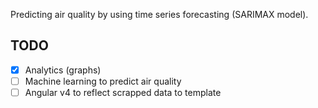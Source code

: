 Predicting air quality by using time series forecasting (SARIMAX model).

## TODO
- [x] Analytics (graphs)
- [ ] Machine learning to predict air quality
- [ ] Angular v4 to reflect scrapped data to template 
